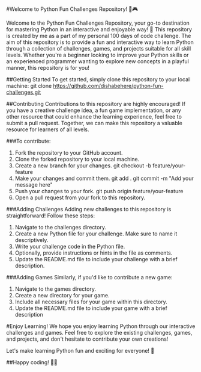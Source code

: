 #Welcome to Python Fun Challenges Repository! 🐍🎮

Welcome to the Python Fun Challenges Repository, your go-to destination for mastering Python in an interactive and enjoyable way! 🚀 This repository is created by me as a part of my personal 100 days of code challenge. The aim of this repository is to provide a fun and interactive way to learn Python through a collection of challenges, games, and projects suitable for all skill levels. Whether you're a beginner looking to improve your Python skills or an experienced programmer wanting to explore new concepts in a playful manner, this repository is for you!

##Getting Started
    To get started, simply clone this repository to your local machine:
    git clone https://github.com/dishabehere/python-fun-challenges.git

##Contributing
Contributions to this repository are highly encouraged! If you have a creative challenge idea, a fun game implementation, or any other resource that could enhance the learning experience, feel free to submit a pull request. Together, we can make this repository a valuable resource for learners of all levels.

###To contribute:
1. Fork the repository to your GitHub account.
2. Clone the forked repository to your local machine.
3. Create a new branch for your changes.
   git checkout -b feature/your-feature
4. Make your changes and commit them.
   git add .
   git commit -m "Add your message here"
5. Push your changes to your fork.
   git push origin feature/your-feature
6. Open a pull request from your fork to this repository.

###Adding Challenges
Adding new challenges to this repository is straightforward! Follow these steps:
1. Navigate to the challenges directory.
2. Create a new Python file for your challenge. Make sure to name it descriptively.
3. Write your challenge code in the Python file.
4. Optionally, provide instructions or hints in the file as comments.
5. Update the README.md file to include your challenge with a brief description.

###Adding Games
Similarly, if you'd like to contribute a new game:
1. Navigate to the games directory.
2. Create a new directory for your game.
3. Include all necessary files for your game within this directory.
4. Update the README.md file to include your game with a brief description

#Enjoy Learning!
We hope you enjoy learning Python through our interactive challenges and games. Feel free to explore the existing challenges, games, and projects, and don't hesitate to contribute your own creations!

Let's make learning Python fun and exciting for everyone! 🎉

##Happy coding! 🚀🐍
